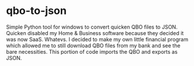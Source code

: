 # qbo-to-json
Simple Python tool for windows to convert quicken QBO files to JSON.
Quicken disabled my Home & Business software because they decided it was now SaaS. Whatevs.
I decided to make my own little financial program which allowed me to still download QBO files from my bank and see the bare necessities.
This portion of code imports the QBO and exports as JSON. 
